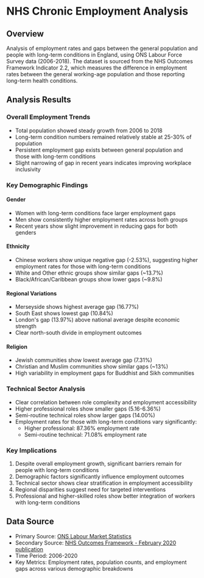 # NHS Chronic Employment Analysis

## Overview
Analysis of employment rates and gaps between the general population and people with long-term conditions in England, using ONS Labour Force Survey data (2006-2018). The dataset is sourced from the NHS Outcomes Framework Indicator 2.2, which measures the difference in employment rates between the general working-age population and those reporting long-term health conditions.

## Analysis Results

### Overall Employment Trends
- Total population showed steady growth from 2006 to 2018
- Long-term condition numbers remained relatively stable at 25-30% of population
- Persistent employment gap exists between general population and those with long-term conditions
- Slight narrowing of gap in recent years indicates improving workplace inclusivity

### Key Demographic Findings

#### Gender
- Women with long-term conditions face larger employment gaps
- Men show consistently higher employment rates across both groups
- Recent years show slight improvement in reducing gaps for both genders

#### Ethnicity
- Chinese workers show unique negative gap (-2.53%), suggesting higher employment rates for those with long-term conditions
- White and Other ethnic groups show similar gaps (~13.7%)
- Black/African/Caribbean groups show lower gaps (~9.8%)

#### Regional Variations
- Merseyside shows highest average gap (16.77%)
- South East shows lowest gap (10.84%)
- London's gap (13.97%) above national average despite economic strength
- Clear north-south divide in employment outcomes

#### Religion
- Jewish communities show lowest average gap (7.31%)
- Christian and Muslim communities show similar gaps (~13%)
- High variability in employment gaps for Buddhist and Sikh communities

### Technical Sector Analysis
- Clear correlation between role complexity and employment accessibility
- Higher professional roles show smaller gaps (5.16-6.36%)
- Semi-routine technical roles show larger gaps (14.00%)
- Employment rates for those with long-term conditions vary significantly:
  * Higher professional: 87.36% employment rate
  * Semi-routine technical: 71.08% employment rate

### Key Implications
1. Despite overall employment growth, significant barriers remain for people with long-term conditions
2. Demographic factors significantly influence employment outcomes
3. Technical sector shows clear stratification in employment accessibility
4. Regional disparities suggest need for targeted interventions
5. Professional and higher-skilled roles show better integration of workers with long-term conditions

## Data Source
- Primary Source: [ONS Labour Market Statistics](https://www.ons.gov.uk/employmentandlabourmarket/peopleinwork/employmentandemployeetypes/bulletins/uklabourmarket/previousReleases)
- Secondary Source: [NHS Outcomes Framework - February 2020 publication](https://digital.nhs.uk/data-and-information/publications/statistical/nhs-outcomes-framework/february-2020)
- Time Period: 2006-2020
- Key Metrics: Employment rates, population counts, and employment gaps across various demographic breakdowns
